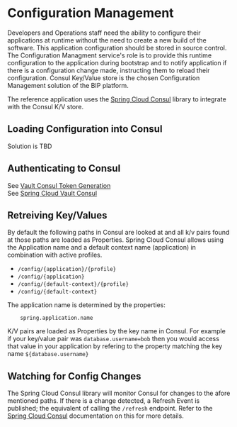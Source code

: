 # Configuration Management
Developers and Operations staff need the ability to configure their applications at runtime without the need to create a new build of the software. This application configuration should be stored in source control. The Configuration Managment service's role is to provide this runtime configuration to the application during bootstrap and to notify application if there is a configuration change made, instructing them to reload their configuration. Consul Key/Value store is the chosen Configuration Management solution of the BIP platform.

The reference application uses the [Spring Cloud Consul](https://cloud.spring.io/spring-cloud-consul/single/spring-cloud-consul.html) library to integrate with the Consul K/V store.

## Loading Configuration into Consul
Solution is TBD

## Authenticating to Consul
See [Vault Consul Token Generation](https://www.vaultproject.io/docs/secrets/consul/index.html)</br>
See [Spring Cloud Vault Consul](https://cloud.spring.io/spring-cloud-vault/single/spring-cloud-vault.html#vault.config.backends.consul)

## Retreiving Key/Values
By default the following paths in Consul are looked at and all k/v pairs found at those paths are loaded as Properties. Spring Cloud Consul allows using the Application name and a default context name (application) in combination with active profiles.
* `/config/{application}/{profile}`
* `/config/{application}`
* `/config/{default-context}/{profile}`
* `/config/{default-context}`

The application name is determined by the properties:
```
	spring.application.name
```

K/V pairs are loaded as Properties by the key name in Consul. For example if your key/value pair was `database.username=bob` then you would access that value in your application by refering to the property matching the key name `${database.username}`

## Watching for Config Changes
The Spring Cloud Consul library will monitor Consul for changes to the afore mentioned paths. If there is a change detected, a Refresh Event is published; the equivalent of calling the `/refresh` endpoint. Refer to the [Spring Cloud Consul](https://cloud.spring.io/spring-cloud-consul/single/spring-cloud-consul.html#spring-cloud-consul-config-watch) documentation on this for more details.
